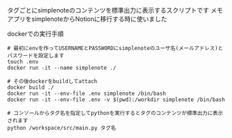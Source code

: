 タグごとにsimplenoteのコンテンツを標準出力に表示するスクリプトです
メモアプリをsimplenoteからNotionに移行する時に使いました

dockerでの実行手順
```
# 最初にenvを作ってUSERNAMEとPASSWORDにsimplenoteのユーザ名(メールアドレス)とパスワードを設定します
touch .env
docker run -it --name simplenote ./

# その後dockerをbuildしてattach
docker build ./
docker run -it --env-file .env simplenote /bin/bash
docker run -it --env-file .env -v $(pwd):/workdir simplenote /bin/bash

# コンソールからタグ名を指定してpythonを実行するとタグのコンテンツが標準出力に表示されます
python /workspace/src/main.py タグ名
```
